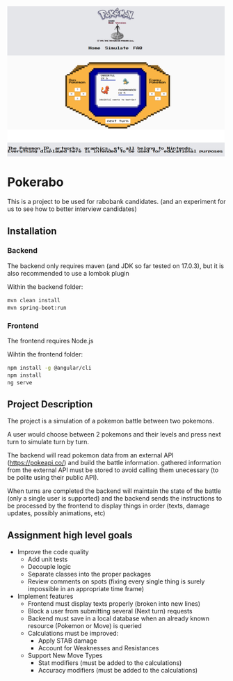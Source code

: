 <img src="https://github.com/PHR1990/pokerabo/blob/main/gitbanner.png" 
     style="width: 500px; height: auto;"/>


# Pokerabo
This is a project to be used for rabobank candidates. (and an experiment for us to see how to better interview candidates)

## Installation
### Backend
The backend only requires maven (and JDK so far tested on 17.0.3), but it is also recommended to use a lombok plugin

Within the backend folder:
```bash
mvn clean install
mvn spring-boot:run
```
### Frontend
The frontend requires Node.js

Wihtin the frontend folder:
```bash
npm install -g @angular/cli
npm install
ng serve
```

## Project Description

The project is a simulation of a pokemon battle between two pokemons.

A user would choose between 2 pokemons and their levels and press next turn to simulate turn by turn.

The backend will read pokemon data from an external API (https://pokeapi.co/) and build the battle information. 
gathered information from the external API must be stored to avoid calling them unecessary (to be polite using their public API).

When turns are completed the backend will maintain the state of the battle (only a single user is supported) and the backend sends the instructions to be
processed by the frontend to display things in order (texts, damage updates, possibly animations, etc)

## Assignment high level goals

- Improve the code quality
  - Add unit tests
  - Decouple logic
  - Separate classes into the proper packages
  - Review comments on spots (fixing every single thing is surely impossible in an appropriate time frame)
- Implement features 
  - Frontend must display texts properly (broken into new lines)
  - Block a user from submitting several (Next turn) requests
  - Backend must save in a local database when an already known resource (Pokemon or Move) is queried
  - Calculations must be improved:
    - Apply STAB damage
    - Account for Weaknesses and Resistances
  - Support New Move Types
    - Stat modifiers (must be added to the calculations)
    - Accuracy modifiers (must be added to the calculations)
